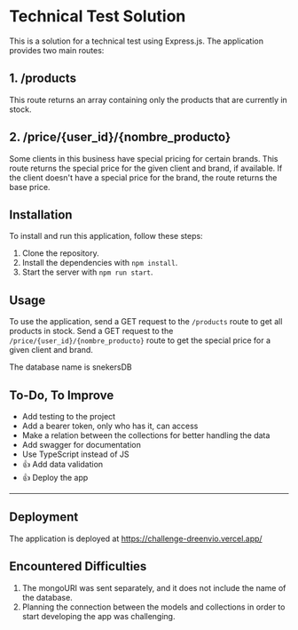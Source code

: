 # Technical Test Solution

This is a solution for a technical test using Express.js. The application provides two main routes:

## 1. /products

This route returns an array containing only the products that are currently in stock.

## 2. /price/{user_id}/{nombre_producto}

Some clients in this business have special pricing for certain brands. This route returns the special price for the given client and brand, if available. If the client doesn't have a special price for the brand, the route returns the base price.

## Installation

To install and run this application, follow these steps:

1. Clone the repository.
2. Install the dependencies with `npm install`.
3. Start the server with `npm run start`.

## Usage

To use the application, send a GET request to the `/products` route to get all products in stock. Send a GET request to the `/price/{user_id}/{nombre_producto}` route to get the special price for a given client and brand.

The database name is snekersDB

## To-Do, To Improve

- Add testing to the project
- Add a bearer token, only who has it, can access
- Make a relation between the collections for better handling the data
- Add swagger for documentation
- Use TypeScript instead of JS
- 👍 Add data validation
- 👍 Deploy the app


---
## Deployment

The application is deployed at https://challenge-dreenvio.vercel.app/

## Encountered Difficulties

1. The mongoURI was sent separately, and it does not include the name of the database.
2. Planning the connection between the models and collections in order to start developing the app was challenging.
